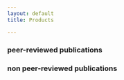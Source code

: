 ```yaml
---
layout: default
title: Products

---
```


### peer-reviewed publications



### non peer-reviewed publications




